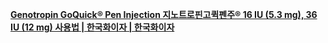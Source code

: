 [**Genotropin GoQuick® Pen Injection 지노트로핀고퀵펜주® 16 IU (5.3 mg), 36 IU (12 mg) 사용법 | 한국화이자 | 한국화이자**](https://www.pfizer.co.kr/3816)